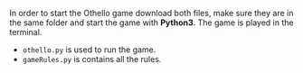 In order to start the Othello game download both files, make sure they are in the same folder and start the game with **Python3**.
The game is played in the terminal.
* `othello.py` is used to run the game.
* `gameRules.py` is contains all the rules. 
